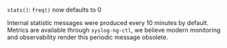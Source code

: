 `stats()`: `freq()` now defaults to 0

Internal statistic messages were produced every 10 minutes by default.
Metrics are available through `syslog-ng-ctl`, we believe modern monitoring and
observability render this periodic message obsolete.
